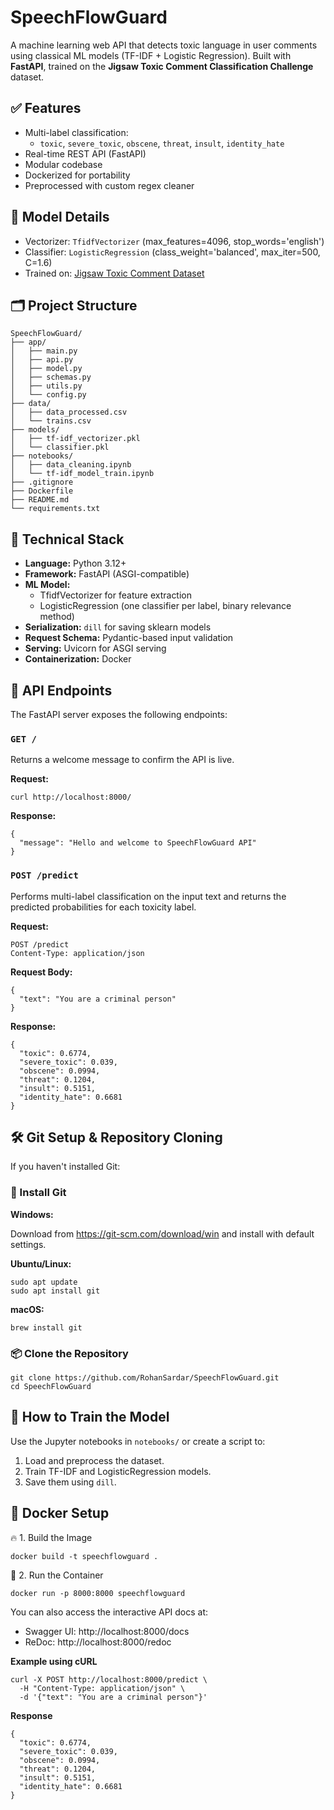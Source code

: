 # SpeechFlowGuard

A machine learning web API that detects toxic language in user comments using classical ML models (TF-IDF + Logistic Regression). Built with **FastAPI**, trained on the **Jigsaw Toxic Comment Classification Challenge** dataset.

## ✅ Features

- Multi-label classification: 
  - `toxic`, `severe_toxic`, `obscene`, `threat`, `insult`, `identity_hate`
- Real-time REST API (FastAPI)
- Modular codebase
- Dockerized for portability
- Preprocessed with custom regex cleaner


## 🧪 Model Details

- Vectorizer: `TfidfVectorizer` (max_features=4096, stop_words='english')
- Classifier: `LogisticRegression` (class_weight='balanced', max_iter=500, C=1.6)
- Trained on: [Jigsaw Toxic Comment Dataset](https://www.kaggle.com/c/jigsaw-toxic-comment-classification-challenge)

## 🗂️ Project Structure

```
SpeechFlowGuard/
├── app/
│   ├── main.py
│   ├── api.py
│   ├── model.py
│   ├── schemas.py
│   ├── utils.py
│   └── config.py
├── data/
│   ├── data_processed.csv
│   └── trains.csv
├── models/
│   ├── tf-idf_vectorizer.pkl
│   └── classifier.pkl
├── notebooks/
│   ├── data_cleaning.ipynb
│   └── tf-idf_model_train.ipynb
├── .gitignore
├── Dockerfile
├── README.md
└── requirements.txt
```

## 🧰 Technical Stack
- **Language:** Python 3.12+
- **Framework:** FastAPI (ASGI-compatible)
- **ML Model:**
    - TfidfVectorizer for feature extraction
    - LogisticRegression (one classifier per label, binary relevance method)
- **Serialization:** `dill` for saving sklearn models
- **Request Schema:** Pydantic-based input validation
- **Serving:** Uvicorn for ASGI serving
- **Containerization:** Docker 

## 📡 API Endpoints
The FastAPI server exposes the following endpoints:

### `GET /`

Returns a welcome message to confirm the API is live.

**Request:**

`curl http://localhost:8000/`

**Response:**
```
{
  "message": "Hello and welcome to SpeechFlowGuard API"
}
```
### `POST /predict`

Performs multi-label classification on the input text and returns the predicted probabilities for each toxicity label.

**Request:**
```
POST /predict
Content-Type: application/json
```
**Request Body:**
```
{
  "text": "You are a criminal person"
}
```
**Response:**
```
{
  "toxic": 0.6774,
  "severe_toxic": 0.039,
  "obscene": 0.0994,
  "threat": 0.1204,
  "insult": 0.5151,
  "identity_hate": 0.6681
}
```

## 🛠️ Git Setup & Repository Cloning
If you haven't installed Git:

### 🔨 Install Git
**Windows:**

Download from https://git-scm.com/download/win and install with default settings.

**Ubuntu/Linux:**
```
sudo apt update
sudo apt install git
```

**macOS:**
```
brew install git
```

### 📦 Clone the Repository
```
git clone https://github.com/RohanSardar/SpeechFlowGuard.git
cd SpeechFlowGuard
```

## 🔧 How to Train the Model

Use the Jupyter notebooks in `notebooks/` or create a script to:

1. Load and preprocess the dataset.
2. Train TF-IDF and LogisticRegression models.
3. Save them using `dill`.

## 🐳 Docker Setup
🔥 1. Build the Image
```
docker build -t speechflowguard .
```
🚀 2. Run the Container
```
docker run -p 8000:8000 speechflowguard
```
You can also access the interactive API docs at:

- Swagger UI: http://localhost:8000/docs
- ReDoc: http://localhost:8000/redoc

**Example using cURL**
```
curl -X POST http://localhost:8000/predict \
  -H "Content-Type: application/json" \
  -d '{"text": "You are a criminal person"}'
```

**Response**
```
{
  "toxic": 0.6774,
  "severe_toxic": 0.039,
  "obscene": 0.0994,
  "threat": 0.1204,
  "insult": 0.5151,
  "identity_hate": 0.6681
}
```

